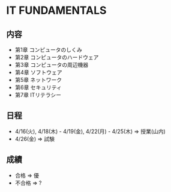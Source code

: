 # IT FUNDAMENTALS

## 内容
- 第1章 コンピュータのしくみ
- 第2章 コンピュータのハードウェア
- 第3章 コンピュータの周辺機器
- 第4章 ソフトウェア
- 第5章 ネットワーク
- 第6章 セキュリティ
- 第7章 ITリテラシー

## 日程
- 4/16(火), 4/18(木) - 4/19(金), 4/22(月) - 4/25(木) => 授業(山内)
- 4/26(金) => 試験

## 成績
- 合格 => 優
- 不合格 => ?